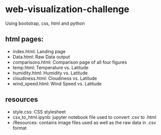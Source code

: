 # web-visualization-challenge
Using bootstrap, css, html and python

## html pages:

- index.html: Landing page
- Data.html: Raw Data output
- comparisons.html: Comparison page of all four figures
- temp.html: Temperature vs. Latitude
- humidity.html: Humidity vs. Latitude
- cloudiness.html: Cloudiness vs. Latitude
- wind_speed.html: Wind Speed vs. Latitude

## resources

- style.css: CSS stylesheet
- csv_to_html.ipynb: jupyter notebook file used to convert .csv to .html
- /Resources: contains image files used as well as the raw data in .csv format
